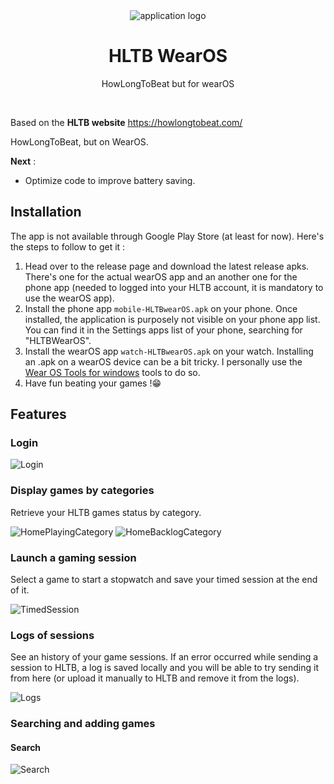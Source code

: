 <div align="center"><img align="center" src="./documentation/logo.webp" alt="application logo"/></div>
<h1 align="center">HLTB WearOS</h1>
<p align="center">HowLongToBeat but for wearOS</p>

<br/>

Based on the **HLTB website** https://howlongtobeat.com/

HowLongToBeat, but on WearOS.

**Next** :
- Optimize code to improve battery saving.

## Installation

The app is not available through Google Play Store (at least for now).
Here's the steps to follow to get it : 

1. Head over to the release page and download the latest release apks. 
There's one for the actual wearOS app and an another one for the phone app (needed to logged into your HLTB account, it is mandatory to use the wearOS app).
2. Install the phone app `mobile-HLTBwearOS.apk` on your phone. Once installed, the application is purposely not visible on your phone app list. You can find it in the Settings apps list of your phone, searching for "HLTBWearOS".
3. Install the wearOS app `watch-HLTBwearOS.apk` on your watch. Installing an .apk on a wearOS device can be a bit tricky. I personally use the [Wear OS Tools for windows](https://forum.xda-developers.com/attachments/wearos-tools-v10-rar.5927083/) tools to do so.
4. Have fun beating your games !😁


## Features

### Login

![Login](./documentation/login_example.gif)

### Display games by categories

Retrieve your HLTB games status by category.

![HomePlayingCategory](./documentation/home_playing.png)
![HomeBacklogCategory](./documentation/home_backlog.png)

### Launch a gaming session

Select a game to start a stopwatch and save your timed session at the end of it.

![TimedSession](./documentation/saving_time.gif)

### Logs of sessions

See an history of your game sessions. 
If an error occurred while sending a session to HLTB, a log is saved locally and you will be able to try sending it from here (or upload it manually to HLTB and remove it from the logs).

![Logs](./documentation/logs.gif)

### Searching and adding games
#### Search

![Search](./documentation/search.gif)

